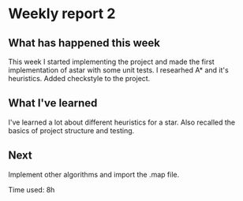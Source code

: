 # Weekly report 2

## What has happened this week

This week I started implementing the project and made the first implementation of astar with some unit tests. I researhed A* and it's heuristics.
Added checkstyle to the project.  

## What I've learned

I've learned a lot about different heuristics for a star. Also recalled the basics of project structure and testing.

## Next 

Implement other algorithms and import the .map file. 

Time used: 8h
